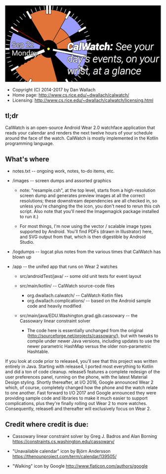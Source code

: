 ![CalWatch](images/feature-graphic-sm.png)

* Copyright (C) 2014-2017 by Dan Wallach
* Home page: http://www.cs.rice.edu/~dwallach/calwatch/
* Licensing: http://www.cs.rice.edu/~dwallach/calwatch/licensing.html

## tl;dr

CalWatch is an open-source Android Wear 2.0 watchface application that reads your calendar
and renders the next twelve hours of your schedule around the face of the watch. CalWatch
is mostly implemented in the Kotlin programming language.

## What's where

* notes.txt -- ongoing work, notes, to-do items, etc.

* /images -- screen dumps and assorted graphics

    * note: "resample.csh", at the top level, starts from a
      high-resolution screen dump and generates preview images at all
      the correct resolutions; these downstream dependencies are all
      checked in, so unless you're changing the the icon, you don't
      need to rerun this csh script. Also note that you'll need the
      Imagemagick package installed to run it.)

    * For most things, I'm now using the vector / scalable image types
      supported by Android. You'll find PDFs (drawn in Illustrator) here,
      and SVG output from that, which is then digestible by Android Studio.

* /logdumps -- logcat plus notes from the various times that CalWatch has blown up

* /app -- the unifed app that runs on Wear 2 watches
    * src/androidTest/java/ -- some old unit tests for event layout
    * src/main/kotlin/ -- CalWatch source-code files
        * org.dwallach.calwatch/ -- CalWatch Kotlin files
        * org.dwallach.complications/ -- based on the Android sample code and heavily modified

    * src/main/java/EDU.Washington.grad.gjb.cassowary -- the Cassowary linear constraint solver
        * The code here is essentially unchanged from the original
          (http://sourceforge.net/projects/cassowary/), but with
          tweaks to compile under newer Java versions, including
          updates to use the newer parametric HashMap versus the
          older non-parametric Hashtable.

If you look at code prior to release4, you'll see that this project was written entirely in Java.
Starting with release4, I ported most everything to Kotlin and did a ton of code cleanup. release5
features a complete redesign of the user preferences panel, running on the phone, with the latest Material
Design styling. Shortly thereafter, at I/O 2016, Google announced Wear 2 which, of course,
completely changed how the phone and the watch relate to one another. Fast forward to I/O 2017 and
Google announced they were providing sample code and libraries to make it much easier to support
complications, plus they're finally rolling out Wear 2 to more watches. Consequently, release6
and thereafter will exclusively focus on Wear 2.

## Credit where credit is due:

* Cassowary linear constraint solver by Greg J. Badros and Alan Borning
  https://constraints.cs.washington.edu/cassowary/

* "Unavailable calendar" icon by Björn Andersson
  https://thenounproject.com/term/calendar/139505/

* "Walking" icon by Google
  http://www.flaticon.com/authors/google
